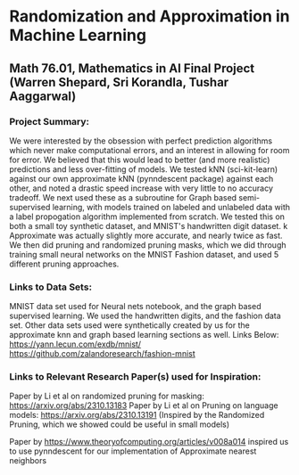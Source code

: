 # Randomization and Approximation in Machine Learning
## Math 76.01, Mathematics in AI Final Project (Warren Shepard, Sri Korandla, Tushar Aaggarwal)

### Project Summary:
We were interested by the obsession with perfect prediction algorithms which never make computational errors, and an interest in allowing for room for error. We believed that this would lead to better (and more realistic) predictions and less over-fitting
of models. We tested kNN (sci-kit-learn) against our own approximate kNN (pynndescent package) against each other, and noted a drastic speed increase with very little to no accuracy tradeoff. We next used these as a subroutine for Graph based semi-supervised learning, with models trained on labeled and unlabeled data with a label propogation algorithm implemented from scratch. We tested this on both a small toy synthetic dataset, and MNIST's handwritten digit dataset. k Approximate was actually slightly more accurate, and nearly twice as fast. We then did pruning and randomized pruning masks, which we did through training small neural networks on the MNIST Fashion dataset, and used 5 different pruning approaches. 

### Links to Data Sets:
MNIST data set used for Neural nets notebook, and the graph based supervised learning. We used the handwritten digits, and the fashion data set.
Other data sets used were synthetically created by us for the approximate knn and graph based learning sections as well. 
Links Below: 
https://yann.lecun.com/exdb/mnist/
https://github.com/zalandoresearch/fashion-mnist




### Links to Relevant Research Paper(s) used for Inspiration:

Paper by Li et al on randomized pruning for masking: https://arxiv.org/abs/2310.13183
Paper by Li et al on Pruning on language models: https://arxiv.org/abs/2310.13191
(Inspired by the Randomized Pruning, which we showed could be useful in small models)

Paper by https://www.theoryofcomputing.org/articles/v008a014 inspired us to use pynndescent for our implementation of Approximate nearest neighbors



